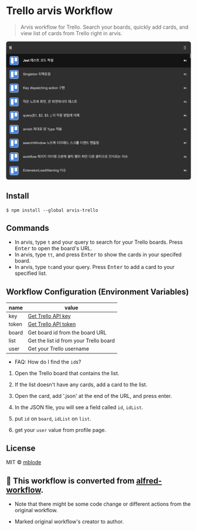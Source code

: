 # Trello arvis Workflow

> Arvis workflow for Trello. Search your boards, quickly add cards, and view list of cards from Trello right in arvis.

![](./demo.png)

## Install

```
$ npm install --global arvis-trello
```

## Commands

- In arvis, type `t` and your query to search for your Trello boards. Press <kbd>Enter</kbd> to open the board's URL.
- In arvis, type `tt`, and press <kbd>Enter</kbd> to show the cards in your specifed board.
- In arvis, type `tc`and your query. Press <kbd>Enter</kbd> to add a card to your specified list.

## Workflow Configuration (Environment Variables)

| name          | value         |
| ------------- | ------------- |
| key           | [Get Trello API key](https://trello.com/app-key) |
| token         | [Get Trello API token](https://trello.com/app-key) |
| board         | Get board id from the board URL |
| list          | Get the list id from your Trello board |
| user          | Get your Trello username |

* FAQ: How do I find the `id`s?

1. Open the Trello board that contains the list.

2. If the list doesn't have any cards, add a card to the list.

3. Open the card, add '.json' at the end of the URL, and press enter.

4. In the JSON file, you will see a field called `id`, `idList`.

5. put `id` on `board`, `idList` on `list`.

6. get your `user` value from profile page.

## License

MIT © [mblode](https://matthewblode.com)

## 🔗 This workflow is converted from [alfred-workflow](https://github.com/mblode/alfred-trello).

* Note that there might be some code change or different actions from the original workflow.

* Marked original workflow's creator to author.
